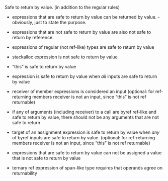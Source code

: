 ﻿Safe to return by value. (in addition to the regular rules)

- expressions that are safe to return by value can be returned by value. - obviously, just to state the purpose.
- expressions that are not safe to return by value are also not safe to return by reference. 

- expressions of regular (not ref-like) types are safe to return by value
- stackalloc expression is not safe to return by value
- “this” is safe to return by value
- expression is safe to return by value when _all_ inputs are safe to return by value
- receiver of member expressions is considered an input (optional: for ref-returning members receiver is not an input, since “this” is not ref returnable)

- if any of arguments (including receiver) to a call are byref ref-like and safe to return by value, there should not be any arguments that are not safe to return

- target of an assignment expression is safe to return by value when _any_ of byref inputs are safe to return by value. (optional: for ref-returning members receiver is not an input, since “this” is not ref returnable)

- expressions that are safe to return by value can not be assigned a value that is not safe to return by value

- ternary ref expression of span-like type requires that operands agree on returnability